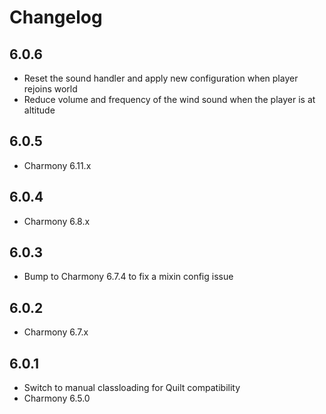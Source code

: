 # Changelog

## 6.0.6

- Reset the sound handler and apply new configuration when player rejoins world
- Reduce volume and frequency of the wind sound when the player is at altitude

## 6.0.5

- Charmony 6.11.x

## 6.0.4

- Charmony 6.8.x

## 6.0.3

- Bump to Charmony 6.7.4 to fix a mixin config issue

## 6.0.2

- Charmony 6.7.x

## 6.0.1

- Switch to manual classloading for Quilt compatibility
- Charmony 6.5.0